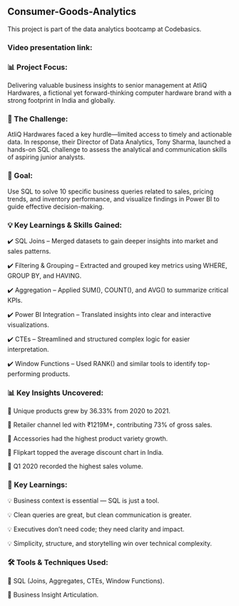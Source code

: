 ## Consumer-Goods-Analytics
This project is part of the data analytics bootcamp at Codebasics.

### Video presentation link: 

### 📊 Project Focus: 
Delivering valuable business insights to senior management at AtliQ Hardwares, a fictional yet forward-thinking computer hardware brand with a strong footprint in India and globally.

### 🔎 The Challenge:
AtliQ Hardwares faced a key hurdle—limited access to timely and actionable data. In response, their Director of Data Analytics, Tony Sharma, launched a hands-on SQL challenge to assess the analytical and communication skills of aspiring junior analysts.

### 🎯 Goal:
Use SQL to solve 10 specific business queries related to sales, pricing trends, and inventory performance, and visualize findings in Power BI to guide effective decision-making.

### 💡 Key Learnings & Skills Gained:
✔️ SQL Joins – Merged datasets to gain deeper insights into market and sales patterns.

✔️ Filtering & Grouping – Extracted and grouped key metrics using WHERE, GROUP BY, and HAVING.

✔️ Aggregation – Applied SUM(), COUNT(), and AVG() to summarize critical KPIs.

✔️ Power BI Integration – Translated insights into clear and interactive visualizations.

✔️ CTEs – Streamlined and structured complex logic for easier interpretation.

✔️ Window Functions – Used RANK() and similar tools to identify top-performing products.


### 📊 Key Insights Uncovered:
📌 Unique products grew by 36.33% from 2020 to 2021.

📌 Retailer channel led with ₹1219M+, contributing 73% of gross sales.

📌 Accessories had the highest product variety growth.

📌 Flipkart topped the average discount chart in India.

📌 Q1 2020 recorded the highest sales volume.

### 🧠 Key Learnings:
💡 Business context is essential — SQL is just a tool.

💡 Clean queries are great, but clean communication is greater.

💡 Executives don’t need code; they need clarity and impact.

💡 Simplicity, structure, and storytelling win over technical complexity.

### 🛠️ Tools & Techniques Used:
🔹 SQL (Joins, Aggregates, CTEs, Window Functions).

🔹 Business Insight Articulation.
